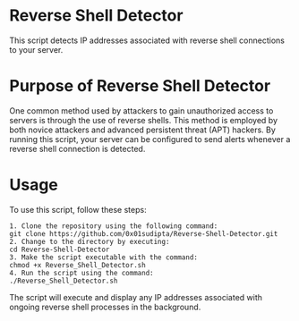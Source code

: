 # Reverse Shell Detector
This script detects IP addresses associated with reverse shell connections to your server.


# Purpose of Reverse Shell Detector
One common method used by attackers to gain unauthorized access to servers is through the use of reverse shells. This method is employed by both novice attackers and advanced persistent threat (APT) hackers. By running this script, your server can be configured to send alerts whenever a reverse shell connection is detected.


# Usage
To use this script, follow these steps:

    1. Clone the repository using the following command:
    git clone https://github.com/0x01sudipta/Reverse-Shell-Detector.git
    2. Change to the directory by executing:
    cd Reverse-Shell-Detector
    3. Make the script executable with the command:
    chmod +x Reverse_Shell_Detector.sh
    4. Run the script using the command:
    ./Reverse_Shell_Detector.sh

The script will execute and display any IP addresses associated with ongoing reverse shell processes in the background.
